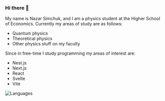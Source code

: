 ### Hi there 👋

<!--
**nazar-si/nazar-si** is a ✨ _special_ ✨ repository because its `README.md` (this file) appears on your GitHub profile.

Here are some ideas to get you started:

- 🔭 I’m currently working on ...
- 🌱 I’m currently learning ...
- 👯 I’m looking to collaborate on ...
- 🤔 I’m looking for help with ...
- 💬 Ask me about ...
- 📫 How to reach me: ...
- 😄 Pronouns: ...
- ⚡ Fun fact: ...
-->

My name is Nazar Simchuk, and I am a physics student at the Higher School of Economics. Currently my areas of study are as follows:
- Quantum physics
- Theoretical physics
- Other physics stuff on my faculty

Since in free-time I study programming my areas of interest are:
- Nest.js 
- Next.js 
- React 
- Svelte
- Vite 

![Languages](https://github-readme-stats.vercel.app/api/top-langs/?username=nazar-si&layout=donut-vertical&hide=jupyter%20notebook)
